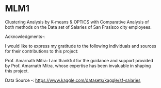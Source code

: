 # MLM1

Clustering Analysis by K-means & OPTICS with Comparative Analysis of both methods on the Data set of Salaries of San Frasisco city employees.

Acknowledgments-:

I would like to express my gratitude to the following individuals and sources for their contributions to this project:

Prof. Amarnath Mitra: I am thankful for the guidance and support provided by Prof. Amarnath Mitra, whose expertise has been invaluable in shaping this project.

Data Source -: https://www.kaggle.com/datasets/kaggle/sf-salaries
